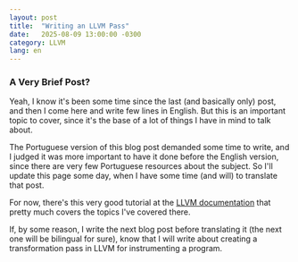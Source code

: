```yaml
---
layout: post
title:  "Writing an LLVM Pass"
date:   2025-08-09 13:00:00 -0300
category: LLVM
lang: en
---
```


### A Very Brief Post?

Yeah, I know it's been some time since the last (and basically only) post, and then I come here and write few lines in English. But this is an important topic to cover, since it's the base of a lot of things I have in mind to talk about.

The Portuguese version of this blog post demanded some time to write, and I judged it was more important to have it done before the English version, since there are very few Portuguese resources about the subject. So I'll update this page some day, when I have some time (and will) to translate that post.

For now, there's this very good tutorial at the [LLVM documentation](https://llvm.org/docs/WritingAnLLVMNewPMPass.html) that pretty much covers the topics I've covered there.

If, by some reason, I write the next blog post before translating it (the next one will be bilingual for sure), know that I will write about creating a transformation pass in LLVM for instrumenting a program.

